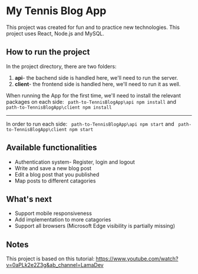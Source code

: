 # My Tennis Blog App

  

This project was created for fun and to practice new technologies.
This project uses React, Node.js and MySQL.

  

## How to run the project
In the project directory, there are two folders:
1. **api**- the bachend side is handled here, we'll need to run the server.
2. **client**- the frontend side is handled here, we'll need to run it as well.

When running the App for the first time, we'll need to install the relevant packages on each side:
 ` path-to-TennisBlogApp\api npm install`
and 
 ` path-to-TennisBlogApp\client npm install`

---
In order to run each side:
 ` path-to-TennisBlogApp\api npm start`
and
 ` path-to-TennisBlogApp\client npm start`

  


## Available functionalities
- Authentication system- Register, login and logout
- Write and save a new blog post
- Edit a blog post that you published
- Map posts to different catagories


## What's next
- Support mobile responsiveness
- Add implementation to more catagories
- Support all browsers (Microsoft Edge visibility is partially missing)


## Notes
This project is based on this tutorial: https://www.youtube.com/watch?v=0aPLk2e2Z3g&ab_channel=LamaDev
